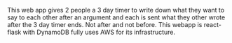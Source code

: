 This web app gives 2 people a 3 day timer to write down what they want to say to each other after an argument and each is sent what they other wrote after the 3 day timer ends. Not after and not before. This webapp is react-flask with DynamoDB fully uses AWS for its infrastructure.
